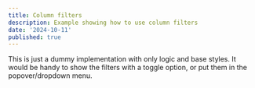 ```yaml
---
title: Column filters
description: Example showing how to use column filters
date: '2024-10-11'
published: true
---
```

<script>
  import GridWrapper from './grid-wrapper.svelte'
</script>

<GridWrapper />

This is just a dummy implementation with only logic and base styles. It would be handy to show the filters with a toggle option, or put them in the popover/dropdown menu.
